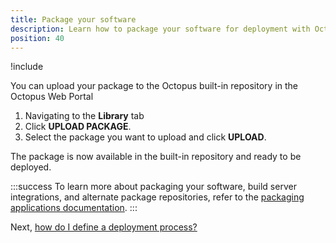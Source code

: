 ```yaml
---
title: Package your software
description: Learn how to package your software for deployment with Octopus Deploy.
position: 40
---
```


!include <package-requirements>

You can upload your package to the Octopus built-in repository in the Octopus Web Portal

1. Navigating to the **Library** tab
1. Click **UPLOAD PACKAGE**.
1. Select the package you want to upload and click **UPLOAD**.

The package is now available in the built-in repository and ready to be deployed.

:::success
To learn more about packaging your software, build server integrations, and alternate package repositories, refer to the [packaging applications documentation](/docs/packaging-applications/index.md).
:::

Next, [how do I define a deployment process?](/docs/quickstart/how-do-i-define-a-deployment-process.md)